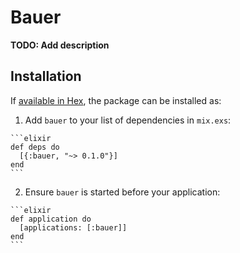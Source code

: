 # Bauer

**TODO: Add description**

## Installation

If [available in Hex](https://hex.pm/docs/publish), the package can be installed as:

  1. Add `bauer` to your list of dependencies in `mix.exs`:

    ```elixir
    def deps do
      [{:bauer, "~> 0.1.0"}]
    end
    ```

  2. Ensure `bauer` is started before your application:

    ```elixir
    def application do
      [applications: [:bauer]]
    end
    ```

